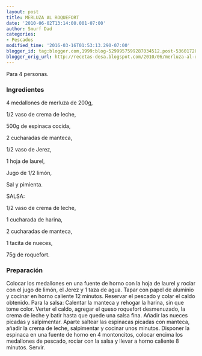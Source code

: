 ```yaml
---
layout: post
title: MERLUZA AL ROQUEFORT
date: '2010-06-02T13:14:00.001-07:00'
author: Smurf Dad
categories:
- Pescados
modified_time: '2016-03-16T01:53:13.290-07:00'
blogger_id: tag:blogger.com,1999:blog-5299957599287034512.post-536017285626686934
blogger_orig_url: http://recetas-desa.blogspot.com/2010/06/merluza-al-roquefort.html
---
```


Para 4 personas.

<h3>Ingredientes</h3>
4 medallones de merluza de 200g,

1/2 vaso de crema de leche,

500g de espinaca cocida,

2 cucharadas de manteca,

1/2 vaso de Jerez,

1 hoja de laurel,

Jugo de 1/2 limón,

Sal y pimienta.



SALSA:

1/2 vaso de crema de leche,

1 cucharada de harina,

2 cucharadas de manteca,

1 tacita de nueces,

75g de roquefort.



<h3>Preparación</h3>
Colocar los medallones en una fuente de horno con la hoja de laurel y rociar con el jugo de limón, el Jerez y 1 taza de agua. Tapar con papel de aluminio y cocinar en horno caliente 12 minutos. Reservar el pescado y colar el caldo obtenido. Para la salsa: Calentar la manteca y rehogar la harina, sin que tome color. Verter el caldo, agregar el queso roquefort desmenuzado, la crema de leche y batir hasta que quede una salsa fina. Añadir las nueces picadas y salpimentar. Aparte saltear las espinacas picadas con manteca, añadir la crema de leche, salpimentar y cocinar unos minutos. Disponer la espinaca en una fuente de horno en 4 montoncitos, colocar encima los medallones de pescado, rociar con la salsa y llevar a horno caliente 8 minutos. Servir.